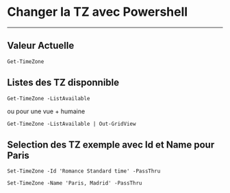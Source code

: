 # Changer la TZ avec Powershell
------------------------------------------------------------------------------------------------------------------------------------------------------------------------------------

Valeur Actuelle
------------------------------------------------------------------------------------------------------------------------------------------------------------------------------------
    Get-TimeZone

Listes des TZ disponnible
------------------------------------------------------------------------------------------------------------------------------------------------------------------------------------
    Get-TimeZone -ListAvailable

ou pour une vue + humaine

    Get-TimeZone -ListAvailable | Out-GridView

Selection des TZ exemple avec Id et Name pour Paris
------------------------------------------------------------------------------------------------------------------------------------------------------------------------------------
    Set-TimeZone -Id 'Romance Standard time' -PassThru

    Set-TimeZone -Name 'Paris, Madrid' -PassThru



    
